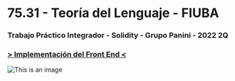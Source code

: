 # 75.31 - Teoría del Lenguaje - FIUBA
### Trabajo Práctico Integrador - Solidity - Grupo Panini - 2022 2Q

### [> Implementación del Front End <](https://github.com/mrti259/panini-app)


![This is an image](https://miro.medium.com/max/1021/1*6PyBsw_sP7tP_ff_I-Ie6g.png)
